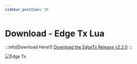 ```yaml
---
sidebar_position: 30
---
```


# Download - Edge Tx Lua

:::info[Download Here!!]
[Download the EdgeTx Release v2.2.0](https://github.com/rotorflight/rotorflight-lua-scripts/releases/tag/release%2F2.2.0)
:::

![Edge Tx](../setup/img/edgetx-logo.png)
